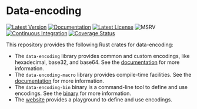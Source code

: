 # Data-encoding

[![Latest Version][version_badge]][library]
[![Documentation][documentation_badge]][documentation]
[![Latest License][license_badge]][license]
![MSRV](https://img.shields.io/crates/msrv/data-encoding.svg)
[![Continuous Integration][ci_badge]][ci]
[![Coverage Status][coveralls_badge]][coveralls]

This repository provides the following Rust crates for data-encoding:
- The `data-encoding` library provides common and custom encodings, like
  hexadecimal, base32, and base64. See the [documentation] for more information.
- The `data-encoding-macro` library provides compile-time facilities. See the
  [documentation][macro] for more information.
- The `data-encoding-bin` binary is a command-line tool to define and use
  encodings. See the [binary] for more information.
- The [website] provides a playground to define and use encodings.

[binary]: https://crates.io/crates/data-encoding-bin
[ci]: https://github.com/ia0/data-encoding/actions/workflows/ci.yml
[ci_badge]: https://github.com/ia0/data-encoding/actions/workflows/ci.yml/badge.svg
[coveralls]: https://coveralls.io/github/ia0/data-encoding?branch=main
[coveralls_badge]: https://coveralls.io/repos/github/ia0/data-encoding/badge.svg?branch=main
[documentation]: https://docs.rs/data-encoding
[documentation_badge]: https://docs.rs/data-encoding/badge.svg
[library]: https://crates.io/crates/data-encoding
[license]: https://github.com/ia0/data-encoding/blob/main/LICENSE
[license_badge]: https://img.shields.io/crates/l/data-encoding.svg
[macro]: https://docs.rs/data-encoding-macro
[version_badge]: https://img.shields.io/crates/v/data-encoding.svg
[website]: https://data-encoding.rs
